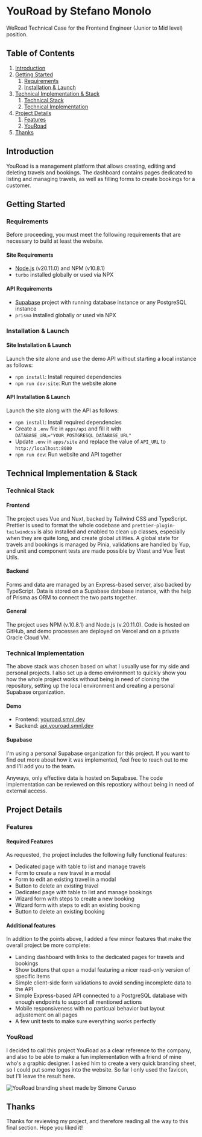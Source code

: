 # YouRoad by Stefano Monolo

WeRoad Technical Case for the Frontend Engineer (Junior to Mid level) position.

## Table of Contents

1. [Introduction](#introduction)
2. [Getting Started](#getting-started)
   1. [Requirements](#requirements)
   2. [Installation & Launch](#installation--launch)
3. [Technical Implementation & Stack](#technical-implementation--stack)
   1. [Technical Stack](#technical-stack)
   2. [Technical Implementation](#technical-implementation)
4. [Project Details](#project-details)
   1. [Features](#features)
   2. [YouRoad](#youroad)
5. [Thanks](#thanks)

## Introduction

YouRoad is a management platform that allows creating, editing and deleting travels and bookings. The dashboard contains pages dedicated to listing and managing travels, as well as filling forms to create bookings for a customer.

## Getting Started

### Requirements

Before proceeding, you must meet the following requirements that are necessary to build at least the website.

#### Site Requirements

- [Node.js](https://nodejs.org/) (v20.11.0) and NPM (v10.8.1)
- `turbo` installed globally or used via NPX

#### API Requirements

- [Supabase](https://supabase.com/) project with running database instance or any PostgreSQL instance
- `prisma` installed globally or used via NPX

### Installation & Launch

#### Site Installation & Launch

Launch the site alone and use the demo API without starting a local instance as follows:

- `npm install`: Install required dependencies
- `npm run dev:site`: Run the website alone

#### API Installation & Launch

Launch the site along with the API as follows:

- `npm install`: Install required dependencies
- Create a `.env` file in `apps/api` and fill it with `DATABASE_URL="YOUR_POSTGRESQL_DATABASE_URL"`
- Update `.env` in `apps/site` and replace the value of `API_URL` to `http://localhost:8080`
- `npm run dev`: Run website and API together

## Technical Implementation & Stack

### Technical Stack

#### Frontend

The project uses Vue and Nuxt, backed by Tailwind CSS and TypeScript. Prettier is used to format the whole codebase and `prettier-plugin-tailwindcss` is also installed and enabled to clean up classes, especially when they are quite long, and create global utilities. A global state for travels and bookings is managed by Pinia, validations are handled by Yup, and unit and component tests are made possible by Vitest and Vue Test Utils.

#### Backend

Forms and data are managed by an Express-based server, also backed by TypeScript. Data is stored on a Supabase database instance, with the help of Prisma as ORM to connect the two parts together.

#### General

The project uses NPM (v.10.8.1) and Node.js (v.20.11.0). Code is hosted on GitHub, and demo processes are deployed on Vercel and on a private Oracle Cloud VM.

### Technical Implementation

The above stack was chosen based on what I usually use for my side and personal projects. I also set up a demo environment to quickly show you how the whole project works without being in need of cloning the repository, setting up the local environment and creating a personal Supabase organization.

#### Demo

- Frontend: [youroad.smnl.dev](https://youroad.smnl.dev/)
- Backend: [api.youroad.smnl.dev](https://api.youroad.smnl.dev/)

#### Supabase

I'm using a personal Supabase organization for this project. If you want to find out more about how it was implemented, feel free to reach out to me and I'll add you to the team.

Anyways, only effective data is hosted on Supabase. The code implementation can be reviewed on this repostiory without being in need of external access.

## Project Details

### Features

#### Required Features

As requested, the project includes the following fully functional features:

- Dedicated page with table to list and manage travels
- Form to create a new travel in a modal
- Form to edit an existing travel in a modal
- Button to delete an existing travel
- Dedicated page with table to list and manage bookings
- Wizard form with steps to create a new booking
- Wizard form with steps to edit an existing booking
- Button to delete an existing booking

#### Additional features

In addition to the points above, I added a few minor features that make the overall project be more complete:

- Landing dashboard with links to the dedicated pages for travels and bookings
- Show buttons that open a modal featuring a nicer read-only version of specific items
- Simple client-side form validations to avoid sending incomplete data to the API
- Simple Express-based API connected to a PostgreSQL database with enough endpoints to support all mentioned actions
- Mobile responsiveness with no particual behavior but layout adjustement on all pages
- A few unit tests to make sure everything works perfectly

### YouRoad

I decided to call this project YouRoad as a clear reference to the company, and also to be able to make a fun implementation with a friend of mine who's a graphic designer. I asked him to create a very quick branding sheet, so I could put some logos into the website. So far I only used the favicon, but I'll leave the result here.

![YouRoad branding sheet made by Simone Caruso](https://cdn.smnl.it/wpjkfkYufz.png)

## Thanks

Thanks for reviewing my project, and therefore reading all the way to this final section. Hope you liked it!
